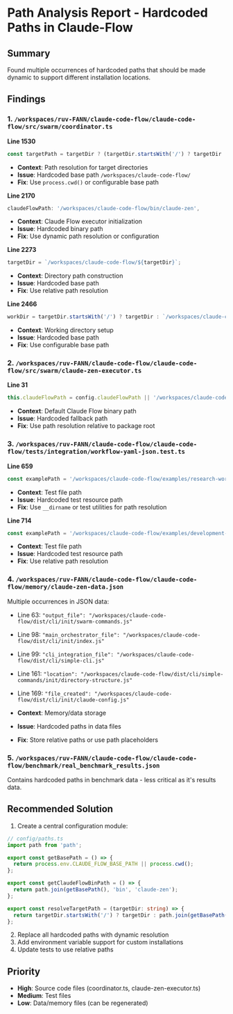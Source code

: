 # Path Analysis Report - Hardcoded Paths in Claude-Flow

## Summary
Found multiple occurrences of hardcoded paths that should be made dynamic to support different installation locations.

## Findings

### 1. `/workspaces/ruv-FANN/claude-code-flow/claude-code-flow/src/swarm/coordinator.ts`

**Line 1530**
```typescript
const targetPath = targetDir ? (targetDir.startsWith('/') ? targetDir : `/workspaces/claude-code-flow/${targetDir}`) : null;
```
- **Context**: Path resolution for target directories
- **Issue**: Hardcoded base path `/workspaces/claude-code-flow/`
- **Fix**: Use `process.cwd()` or configurable base path

**Line 2170**
```typescript
claudeFlowPath: '/workspaces/claude-code-flow/bin/claude-zen',
```
- **Context**: Claude Flow executor initialization
- **Issue**: Hardcoded binary path
- **Fix**: Use dynamic path resolution or configuration

**Line 2273**
```typescript
targetDir = `/workspaces/claude-code-flow/${targetDir}`;
```
- **Context**: Directory path construction
- **Issue**: Hardcoded base path
- **Fix**: Use relative path resolution

**Line 2466**
```typescript
workDir = targetDir.startsWith('/') ? targetDir : `/workspaces/claude-code-flow/${targetDir}`;
```
- **Context**: Working directory setup
- **Issue**: Hardcoded base path
- **Fix**: Use configurable base path

### 2. `/workspaces/ruv-FANN/claude-code-flow/claude-code-flow/src/swarm/claude-zen-executor.ts`

**Line 31**
```typescript
this.claudeFlowPath = config.claudeFlowPath || '/workspaces/claude-code-flow/bin/claude-zen';
```
- **Context**: Default Claude Flow binary path
- **Issue**: Hardcoded fallback path
- **Fix**: Use path resolution relative to package root

### 3. `/workspaces/ruv-FANN/claude-code-flow/claude-code-flow/tests/integration/workflow-yaml-json.test.ts`

**Line 659**
```typescript
const examplePath = '/workspaces/claude-code-flow/examples/research-workflow.yaml';
```
- **Context**: Test file path
- **Issue**: Hardcoded test resource path
- **Fix**: Use `__dirname` or test utilities for path resolution

**Line 714**
```typescript
const examplePath = '/workspaces/claude-code-flow/examples/development-workflow.json';
```
- **Context**: Test file path
- **Issue**: Hardcoded test resource path
- **Fix**: Use relative path resolution

### 4. `/workspaces/ruv-FANN/claude-code-flow/claude-code-flow/memory/claude-zen-data.json`

Multiple occurrences in JSON data:
- Line 63: `"output_file": "/workspaces/claude-code-flow/dist/cli/init/swarm-commands.js"`
- Line 98: `"main_orchestrator_file": "/workspaces/claude-code-flow/dist/cli/init/index.js"`
- Line 99: `"cli_integration_file": "/workspaces/claude-code-flow/dist/cli/simple-cli.js"`
- Line 161: `"location": "/workspaces/claude-code-flow/dist/cli/simple-commands/init/directory-structure.js"`
- Line 169: `"file_created": "/workspaces/claude-code-flow/dist/cli/init/claude-config.js"`

- **Context**: Memory/data storage
- **Issue**: Hardcoded paths in data files
- **Fix**: Store relative paths or use path placeholders

### 5. `/workspaces/ruv-FANN/claude-code-flow/claude-code-flow/benchmark/real_benchmark_results.json`

Contains hardcoded paths in benchmark data - less critical as it's results data.

## Recommended Solution

1. Create a central configuration module:
```typescript
// config/paths.ts
import path from 'path';

export const getBasePath = () => {
  return process.env.CLAUDE_FLOW_BASE_PATH || process.cwd();
};

export const getClaudeFlowBinPath = () => {
  return path.join(getBasePath(), 'bin', 'claude-zen');
};

export const resolveTargetPath = (targetDir: string) => {
  return targetDir.startsWith('/') ? targetDir : path.join(getBasePath(), targetDir);
};
```

2. Replace all hardcoded paths with dynamic resolution
3. Add environment variable support for custom installations
4. Update tests to use relative paths

## Priority
- **High**: Source code files (coordinator.ts, claude-zen-executor.ts)
- **Medium**: Test files
- **Low**: Data/memory files (can be regenerated)
